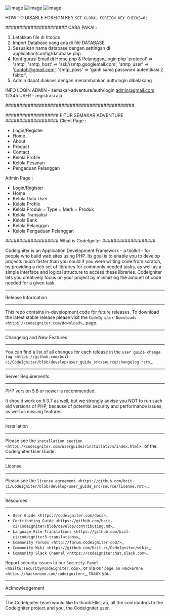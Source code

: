 ![image](https://github.com/muhammad-dicky/semakar_adventure/assets/58357765/1a1f1ff4-68be-4e2f-8034-d84bb3f04211)
![image](https://github.com/muhammad-dicky/semakar_adventure/assets/58357765/98bcb95a-6029-4bd1-a6c9-b2f08980b35f)
![image](https://github.com/muhammad-dicky/semakar_adventure/assets/58357765/c942644b-7abf-4d2f-8cc8-001768443c70)


HOW TO DISABLE FOREIGN KEY
`SET GLOBAL FOREIGN_KEY_CHECKS=0;`


######################
CARA PAKAI :
1. Letakkan file di htdocs
2. Import Database yang ada di file DATABASE
3. Sesuaikan nama database dengan settingan di application/config/database.php
4. Konfigurasi Email di Home.php & Pelanggan_login.php
 						'protocol' => 'smtp',
            'smtp_host' => 'ssl://smtp.googlemail.com',
            'smtp_user' => 'contoh@gmail.com',
            'smtp_pass' => 'ganti sama password autentikasi 2 faktor',
5. Admin dapat diakses dengan menambahkan auth/login dibelakang

INFO LOGIN
ADMIN - semakar-adventure/auth/login
admin@gmail.com
12345
USER -
registrasi aja


##############################################

###################
FITUR SEMAKAR ADVENTURE
###################
Client Page :
- Login/Register
- Home
- About
- Product
- Contact
- Kelola Profile
- Kelola Pesanan
- Pengaduan Pelanggan

Admin Page :
- Login/Register
- Home
- Kelola Data User
- Kelola Profile
- Kelola Produk = Type = Merk = Produk
- Kelola Transaksi
- Kelola Bank
- Kelola Pelanggan
- Kelola Pengaduan Pelanggan




###################
What is CodeIgniter
###################

CodeIgniter is an Application Development Framework - a toolkit - for people
who build web sites using PHP. Its goal is to enable you to develop projects
much faster than you could if you were writing code from scratch, by providing
a rich set of libraries for commonly needed tasks, as well as a simple
interface and logical structure to access these libraries. CodeIgniter lets
you creatively focus on your project by minimizing the amount of code needed
for a given task.

*******************
Release Information
*******************

This repo contains in-development code for future releases. To download the
latest stable release please visit the `CodeIgniter Downloads
<https://codeigniter.com/download>`_ page.

**************************
Changelog and New Features
**************************

You can find a list of all changes for each release in the `user
guide change log <https://github.com/bcit-ci/CodeIgniter/blob/develop/user_guide_src/source/changelog.rst>`_.

*******************
Server Requirements
*******************

PHP version 5.6 or newer is recommended.

It should work on 5.3.7 as well, but we strongly advise you NOT to run
such old versions of PHP, because of potential security and performance
issues, as well as missing features.

************
Installation
************

Please see the `installation section <https://codeigniter.com/userguide3/installation/index.html>`_
of the CodeIgniter User Guide.

*******
License
*******

Please see the `license
agreement <https://github.com/bcit-ci/CodeIgniter/blob/develop/user_guide_src/source/license.rst>`_.

*********
Resources
*********

-  `User Guide <https://codeigniter.com/docs>`_
-  `Contributing Guide <https://github.com/bcit-ci/CodeIgniter/blob/develop/contributing.md>`_
-  `Language File Translations <https://github.com/bcit-ci/codeigniter3-translations>`_
-  `Community Forums <http://forum.codeigniter.com/>`_
-  `Community Wiki <https://github.com/bcit-ci/CodeIgniter/wiki>`_
-  `Community Slack Channel <https://codeigniterchat.slack.com>`_

Report security issues to our `Security Panel <mailto:security@codeigniter.com>`_
or via our `page on HackerOne <https://hackerone.com/codeigniter>`_, thank you.

***************
Acknowledgement
***************

The CodeIgniter team would like to thank EllisLab, all the
contributors to the CodeIgniter project and you, the CodeIgniter user.
